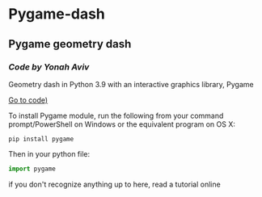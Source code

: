 # Pygame-dash
## Pygame geometry dash
### _Code by Yonah Aviv_
Geometry dash in Python 3.9 with an interactive graphics library, Pygame

[Go to code)](/main.py)


To install Pygame module, run the following from your command prompt/PowerShell on Windows or the equivalent program on OS X:
```
pip install pygame
```

Then in your python file:
```python
import pygame
```
if you don't recognize anything up to here, read a tutorial online


